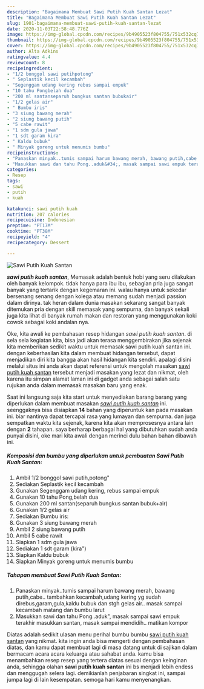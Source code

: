 ```yaml
---
description: "Bagaimana Membuat Sawi Putih Kuah Santan Lezat"
title: "Bagaimana Membuat Sawi Putih Kuah Santan Lezat"
slug: 1901-bagaimana-membuat-sawi-putih-kuah-santan-lezat
date: 2020-11-03T22:58:48.776Z
image: https://img-global.cpcdn.com/recipes/9b4905523f804755/751x532cq70/sawi-putih-kuah-santan-foto-resep-utama.jpg
thumbnail: https://img-global.cpcdn.com/recipes/9b4905523f804755/751x532cq70/sawi-putih-kuah-santan-foto-resep-utama.jpg
cover: https://img-global.cpcdn.com/recipes/9b4905523f804755/751x532cq70/sawi-putih-kuah-santan-foto-resep-utama.jpg
author: Alta Adkins
ratingvalue: 4.4
reviewcount: 8
recipeingredient:
- "1/2 bonggol sawi putihpotong"
- " Seplastik kecil kecambah"
- "Segenggam udang kering rebus sampai empuk"
- "10 tahu Pongbelah dua"
- "200 ml santanseparuh bungkus santan bubukair"
- "1/2 gelas air"
- " Bumbu iris"
- "3 siung bawang merah"
- "2 siung bawang putih"
- "5 cabe rawit"
- "1 sdm gula jawa"
- "1 sdt garam kira"
- " Kaldu bubuk"
- " Minyak goreng untuk menumis bumbu"
recipeinstructions:
- "Panaskan minyak..tumis sampai harum bawang merah, bawang putih,cabe.. tambahkan kecambah,udang kering yg sudah direbus,garam,gula,kaldu bubuk dan stgh gelas air.. masak sampai kecambah matang dan bumbu larut"
- "Masukkan sawi dan tahu Pong..aduk&#34;, masak sampai sawi empuk terakhir masukkan santan, masak sampai mendidih.. matikan kompor"
categories:
- Resep
tags:
- sawi
- putih
- kuah

katakunci: sawi putih kuah 
nutrition: 207 calories
recipecuisine: Indonesian
preptime: "PT17M"
cooktime: "PT38M"
recipeyield: "4"
recipecategory: Dessert

---
```



![Sawi Putih Kuah Santan](https://img-global.cpcdn.com/recipes/9b4905523f804755/751x532cq70/sawi-putih-kuah-santan-foto-resep-utama.jpg)

<b><i>sawi putih kuah santan</i></b>, Memasak adalah bentuk hobi yang seru dilakukan oleh banyak kelompok. tidak hanya para ibu ibu, sebagian pria juga sangat banyak yang tertarik dengan kegemaran ini. walau hanya untuk sekedar bersenang senang dengan kolega atau memang sudah menjadi passion dalam dirinya. tak heran dalam dunia masakan sekarang sangat banyak ditemukan pria dengan skill memasak yang sempurna, dan banyak sekali juga kita lihat di banyak rumah makan dan restoran yang menggunakan koki cowok sebagai koki andalan nya.



Oke, kita awali ke pembahasan resep hidangan <i>sawi putih kuah santan</i>. di sela sela kegiatan kita, bisa jadi akan terasa menggembirakan jika sejenak kita memberikan sedikit waktu untuk memasak sawi putih kuah santan ini. dengan keberhasilan kita dalam membuat hidangan tersebut, dapat menjadikan diri kita bangga akan hasil hidangan kita sendiri. apalagi disini melalui situs ini anda akan dapat referensi untuk mengolah masakan <u>sawi putih kuah santan</u> tersebut menjadi masakan yang lezat dan nikmat, oleh karena itu simpan alamat laman ini di gadget anda sebagai salah satu rujukan anda dalam memasak masakan baru yang enak.


Saat ini langsung saja kita start untuk menyediakan barang barang yang diperlukan dalam membuat masakan <u><i>sawi putih kuah santan</i></u> ini. seenggaknya bisa disiapkan <b>14</b> bahan yang diperuntuk kan pada masakan ini. biar nantinya dapat tercapai rasa yang lumayan dan sempurna. dan juga sempatkan waktu kita sejenak, karena kita akan memprosesnya antara lain dengan <b>2</b> tahapan. saya berharap berbagai hal yang dibutuhkan sudah anda punyai disini, oke mari kita awali dengan merinci dulu bahan bahan dibawah ini.

<!--inarticleads1-->

##### Komposisi dan bumbu yang diperlukan untuk pembuatan Sawi Putih Kuah Santan:

1. Ambil 1/2 bonggol sawi putih,potong&#34;
1. Sediakan  Seplastik kecil kecambah
1. Gunakan Segenggam udang kering, rebus sampai empuk
1. Gunakan 10 tahu Pong,belah dua
1. Gunakan 200 ml santan(separuh bungkus santan bubuk+air)
1. Gunakan 1/2 gelas air
1. Sediakan  Bumbu iris:
1. Gunakan 3 siung bawang merah
1. Ambil 2 siung bawang putih
1. Ambil 5 cabe rawit
1. Siapkan 1 sdm gula jawa
1. Sediakan 1 sdt garam (kira&#34;)
1. Siapkan  Kaldu bubuk
1. Siapkan  Minyak goreng untuk menumis bumbu




<!--inarticleads2-->

##### Tahapan membuat Sawi Putih Kuah Santan:

1. Panaskan minyak..tumis sampai harum bawang merah, bawang putih,cabe.. tambahkan kecambah,udang kering yg sudah direbus,garam,gula,kaldu bubuk dan stgh gelas air.. masak sampai kecambah matang dan bumbu larut
1. Masukkan sawi dan tahu Pong..aduk&#34;, masak sampai sawi empuk terakhir masukkan santan, masak sampai mendidih.. matikan kompor




Diatas adalah sedikit ulasan menu perihal bumbu bumbu <u>sawi putih kuah santan</u> yang nikmat. kita ingin anda bisa mengerti dengan pembahasan diatas, dan kamu dapat membuat lagi di masa datang untuk di sajikan dalam bermacam acara acara keluarga atau sahabat anda. kamu bisa menambahkan resep resep yang tertera diatas sesuai dengan keinginan anda, sehingga olahan <b>sawi putih kuah santan</b> ini bs menjadi lebih endess dan menggugah selera lagi. demikianlah penjabaran singkat ini, sampai jumpa lagi di lain kesempatan. semoga hari kamu menyenangkan.
